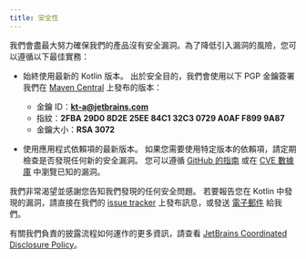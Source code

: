 ```yaml
---
title: 安全性
---
```

我們會盡最大努力確保我們的產品沒有安全漏洞。為了降低引入漏洞的風險，您可以遵循以下最佳實務：

* 始終使用最新的 Kotlin 版本。 出於安全目的，我們會使用以下 PGP 金鑰簽署我們在 [Maven Central](https://central.sonatype.com/search?q=g:org.jetbrains.kotlin) 上發布的版本：

  * 金鑰 ID：**kt-a@jetbrains.com**
  * 指紋：**2FBA 29D0 8D2E 25EE 84C1 32C3 0729 A0AF F899 9A87**
  * 金鑰大小：**RSA 3072**

* 使用應用程式依賴項的最新版本。 如果您需要使用特定版本的依賴項，請定期檢查是否發現任何新的安全漏洞。 您可以遵循 [GitHub 的指南](https://docs.github.com/en/code-security) 或在 [CVE 數據庫](https://cve.mitre.org/cgi-bin/cvekey.cgi?keyword=kotlin) 中瀏覽已知的漏洞。

我們非常渴望並感謝您告知我們發現的任何安全問題。 若要報告您在 Kotlin 中發現的漏洞，請直接在我們的 [issue tracker](https://youtrack.jetbrains.com/newIssue?project=KT&c=Type%20Security%20Problem) 上發布訊息，或發送 [電子郵件](mailto:security@jetbrains.org) 給我們。

有關我們負責的披露流程如何運作的更多資訊，請查看 [JetBrains Coordinated Disclosure Policy](https://www.jetbrains.com/legal/docs/terms/coordinated-disclosure/)。